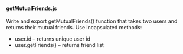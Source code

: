 #### getMutualFriends.js
Write and export getMutualFriends() function that takes two users and returns their mutual friends.
Use incapsulated methods:
- user.id – returns unique user id
- user.getFriends() – returns friend list

